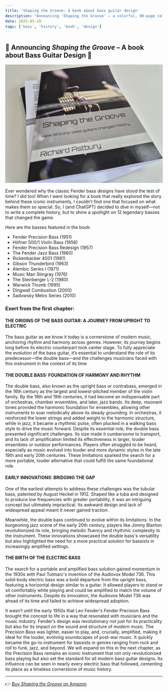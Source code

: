 ```yaml
---
title: 'Shaping the Groove: A book about bass guitar design'
description: "Announcing 'Shaping the Groove' – a colorful, 90-page celebration of the most influential bass guitars in history."
date: 2025-05-29
tags: ['bass', 'history', 'book', 'design']
---
```


## 🚀 Announcing *Shaping the Groove* – A book about Bass Guitar Design 🎸

![Photo of the book](./book.jpg)

Ever wondered why the classic Fender bass designs have stood the test of time? I did too! When I went looking for a book that really explored the story behind these iconic instruments, I couldn’t find one that focused on what makes them so special. So, I (and ChatGPT) decided to dive in myself—not to write a complete history, but to shine a spotlight on 12 legendary basses that changed the game.

Here are the basses featured in the book:

* Fender Precision Bass (1951)
* Höfner 500/1 Violin Bass (1956)
* Fender Precision Bass Redesign (1957)
* The Fender Jazz Bass (1960)
* Rickenbacker 4001 (1961)
* Gibson Thunderbird (1963)
* Alembic Series I (1971)
* Music Man Stingray (1976)
* The Steinberger L-2 (1980)
* Warwick Thumb (1995)
* Dingwall Combustion (2000)
* Sadowsky Metro Series (2010)


### Exert from the first chapter:

#### THE ORIGINS OF THE BASS GUITAR: A JOURNEY FROM UPRIGHT TO ELECTRIC

The bass guitar as we know it today is a cornerstone of modern music, anchoring rhythm and harmony across genres. However, its journey begins long before its electric counterpart took center stage. To fully appreciate the evolution of the bass guitar, it’s essential to understand the role of its predecessor—the double bass—and the challenges musicians faced with this instrument in the context of its time 

#### THE DOUBLE BASS: FOUNDATION OF HARMONY AND RHYTHM

The double bass, also known as the upright bass or contrabass, emerged in the 16th century as the largest and lowest-pitched member of the violin family. By the 18th and 19th centuries, it had become an indispensable part of orchestras, chamber ensembles, and later, jazz bands. Its deep, resonant tones provided the harmonic foundation for ensembles, allowing other instruments to soar melodically above its steady grounding. In orchestras, it reinforced the lower strings and added weight to the harmonic structure, while in jazz, it became a rhythmic pulse, often plucked in a walking bass style to drive the music forward.
Despite its essential role, the double bass presented significant challenges. Its size made it cumbersome to transport, and its lack of amplification limited its effectiveness in larger, louder ensembles or outdoor performances. Players often struggled to be heard, especially as music evolved into louder and more dynamic styles in the late 19th and early 20th centuries. These limitations sparked the search for a more portable, louder alternative that could fulfill the same foundational role.

#### EARLY INNOVATIONS: BRIDGING THE GAP

One of the earliest attempts to address these challenges was the tubular bass, patented by August Heckel in 1912. Shaped like a tuba and designed to produce low frequencies with greater portability, it was an intriguing concept but ultimately impractical. Its awkward design and lack of widespread appeal meant it never gained traction.

Meanwhile, the double bass continued to evolve within its limitations. In the burgeoning jazz scene of the early 20th century, players like Jimmy Blanton revolutionized its role, bringing melodic fluency and rhythmic complexity to the instrument. These innovations showcased the double bass's versatility but also highlighted the need for a more practical solution for bassists in increasingly amplified settings.

#### THE BIRTH OF THE ELECTRIC BASS

The search for a portable and amplified bass solution gained momentum in the 1930s with Paul Tutmarc's invention of the Audiovox Model 736. This solid-body electric bass was a bold departure from the upright bass, featuring a horizontal design similar to a guitar. It allowed players to stand or sit comfortably while playing and could be amplified to match the volume of other instruments. Despite its innovation, the Audiovox Model 736 was ahead of its time and failed to achieve widespread adoption.

It wasn’t until the early 1950s that Leo Fender's Fender Precision Bass brought the concept to life in a way that resonated with musicians and the music industry. Fender’s design was revolutionary not just for its practicality but also for its impact on the sound and structure of modern music. The Precision Bass was lighter, easier to play, and, crucially, amplified, making it ideal for the louder, evolving soundscapes of post-war music. It quickly became the go-to instrument for bassists in genres ranging from rock and roll to funk, jazz, and beyond. We will expand on this in the next chapter, as the Precision Bass remains an iconic instrument that not only revolutionized bass playing but also set the standard for all modern bass guitar designs. Its influence can be seen in nearly every electric bass that followed, cementing its place as a timeless cornerstone of music history.



---

👉 [Buy *Shaping the Groove* on Amazon](https://www.amazon.co.uk/dp/B0F9L7242X/ref=cm_sw_r_as_gl_apa_gl_i_DDXW62B0KBY5D4RTKH96?linkCode=ml1&tag=richorama-21)

